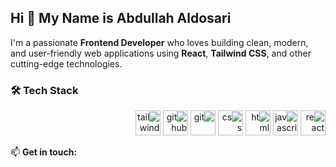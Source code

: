 ## Hi  👋 My Name is Abdullah Aldosari

I'm a passionate **Frontend Developer** who loves building clean, modern, and user-friendly web applications using **React**, **Tailwind CSS**, and other cutting-edge technologies.


### 🛠️ Tech Stack

<p align="right" dir="rtl">
  <img src="https://cdn.jsdelivr.net/gh/devicons/devicon/icons/react/react-original.svg" alt="react" width="40" height="40"/>
  <img src="https://cdn.jsdelivr.net/gh/devicons/devicon/icons/javascript/javascript-original.svg" alt="javascript" width="40" height="40"/>
  <img src="https://cdn.jsdelivr.net/gh/devicons/devicon/icons/html5/html5-original.svg" alt="html" width="40" height="40"/>
  <img src="https://cdn.jsdelivr.net/gh/devicons/devicon/icons/css3/css3-original.svg" alt="css" width="40" height="40"/>
  <img src="https://cdn.jsdelivr.net/gh/devicons/devicon/icons/git/git-original.svg" alt="git" width="40" height="40"/>
  <img src="https://cdn.jsdelivr.net/gh/devicons/devicon/icons/github/github-original.svg" alt="github" width="40" height="40"/>
  <img src="https://cdn.jsdelivr.net/gh/devicons/devicon/icons/tailwindcss/tailwindcss-plain.svg" alt="tailwind" width="40" height="40"/>
</p>



📫 **Get in touch:**  
